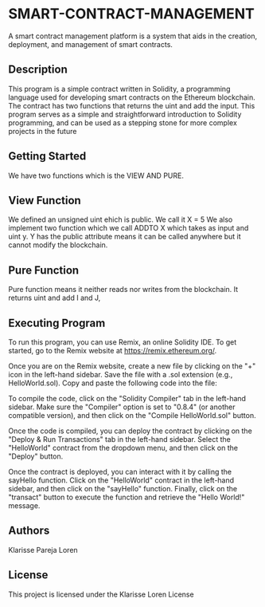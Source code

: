 # SMART-CONTRACT-MANAGEMENT
A smart contract management platform is a system that aids in the creation, deployment, and management of smart contracts. 
## Description

This program is a simple contract written in Solidity, a programming language used for developing smart contracts on the Ethereum blockchain. The contract has two functions that returns the uint and add the input. This program serves as a simple and straightforward introduction to Solidity programming, and can be used as a stepping stone for more complex projects in the future

## Getting Started

We have two functions which is the VIEW AND PURE.

## View Function
We defined an unsigned uint ehich is public. We call it X = 5
We also implement two function which we call ADDTO X which takes as input and uint y.
Y has the public attribute means it can be called anywhere but it cannot modify the blockchain.

## Pure Function
Pure function means it neither reads nor writes from the blockchain.
It returns uint and add I and J,

## Executing Program

To run this program, you can use Remix, an online Solidity IDE. To get started, go to the Remix website at https://remix.ethereum.org/.

Once you are on the Remix website, create a new file by clicking on the "+" icon in the left-hand sidebar. Save the file with a .sol extension (e.g., HelloWorld.sol). Copy and paste the following code into the file:

To compile the code, click on the "Solidity Compiler" tab in the left-hand sidebar. Make sure the "Compiler" option is set to "0.8.4" (or another compatible version), and then click on the "Compile HelloWorld.sol" button.

Once the code is compiled, you can deploy the contract by clicking on the "Deploy & Run Transactions" tab in the left-hand sidebar. Select the "HelloWorld" contract from the dropdown menu, and then click on the "Deploy" button.

Once the contract is deployed, you can interact with it by calling the sayHello function. Click on the "HelloWorld" contract in the left-hand sidebar, and then click on the "sayHello" function. Finally, click on the "transact" button to execute the function and retrieve the "Hello World!" message.

## Authors

Klarisse Pareja Loren

## License
This project is licensed under the Klarisse Loren License


